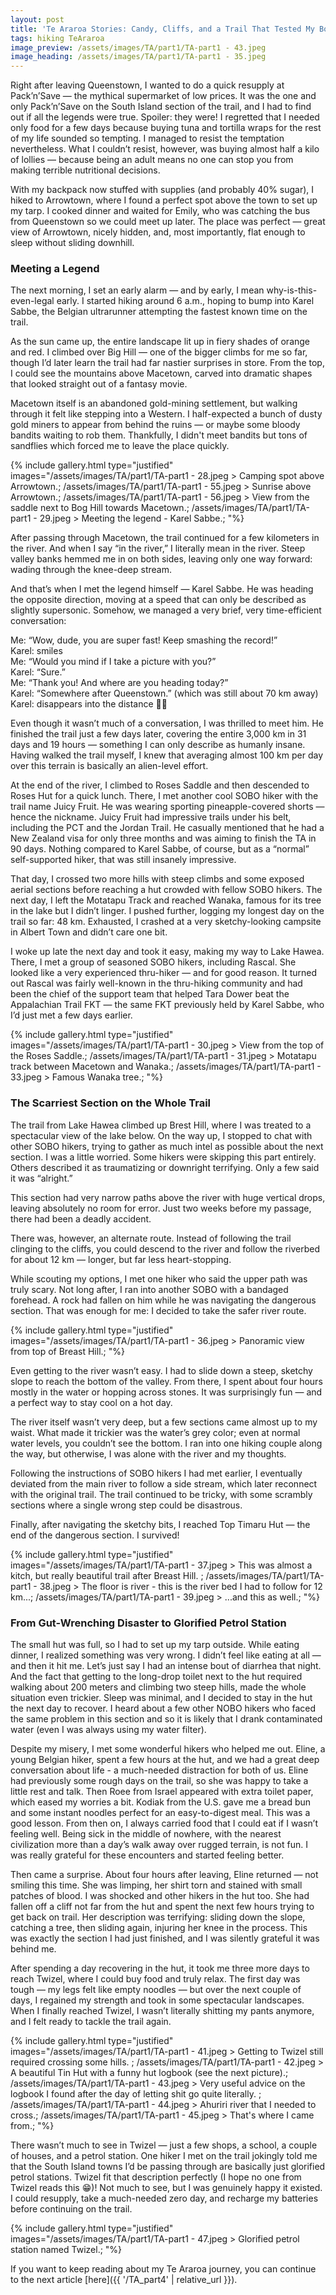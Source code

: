 ```yaml
---
layout: post
title: 'Te Araroa Stories: Candy, Cliffs, and a Trail That Tested My Bowels'
tags: hiking TeAraroa
image_preview: /assets/images/TA/part1/TA-part1 - 43.jpeg
image_heading: /assets/images/TA/part1/TA-part1 - 35.jpeg
---
```


Right after leaving Queenstown, I wanted to do a quick resupply at Pack’n’Save — the mythical supermarket of low prices. It was the one and only Pack’n’Save on the South Island section of the trail, and I had to find out if all the legends were true. Spoiler: they were! I regretted that I needed only food for a few days because buying tuna and tortilla wraps for the rest of my life sounded so tempting. I managed to resist the temptation nevertheless. What I couldn’t resist, however, was buying almost half a kilo of lollies — because being an adult means no one can stop you from making terrible nutritional decisions.

With my backpack now stuffed with supplies (and probably 40% sugar), I hiked to Arrowtown, where I found a perfect spot above the town to set up my tarp. I cooked dinner and waited for Emily, who was catching the bus from Queenstown so we could meet up later. The place was perfect — great view of Arrowtown, nicely hidden, and, most importantly, flat enough to sleep without sliding downhill.

### Meeting a Legend

The next morning, I set an early alarm — and by early, I mean why-is-this-even-legal early. I started hiking around 6 a.m., hoping to bump into Karel Sabbe, the Belgian ultrarunner attempting the fastest known time on the trail.

As the sun came up, the entire landscape lit up in fiery shades of orange and red. I climbed over Big Hill — one of the bigger climbs for me so far, though I’d later learn the trail had far nastier surprises in store. From the top, I could see the mountains above Macetown, carved into dramatic shapes that looked straight out of a fantasy movie.

Macetown itself is an abandoned gold-mining settlement, but walking through it felt like stepping into a Western. I half-expected a bunch of dusty gold miners to appear from behind the ruins — or maybe some bloody bandits waiting to rob them. Thankfully, I didn't meet bandits but tons of sandflies which forced me to leave the place quickly.

{% include gallery.html 
	type="justified" 
	images="/assets/images/TA/part1/TA-part1 - 28.jpeg > Camping spot above Arrowtown.;
			/assets/images/TA/part1/TA-part1 - 55.jpeg > Sunrise above Arrowtown.;
			/assets/images/TA/part1/TA-part1 - 56.jpeg > View from the saddle next to Bog Hill towards Macetown.;
			/assets/images/TA/part1/TA-part1 - 29.jpeg > Meeting the legend - Karel Sabbe.;
			"%}


After passing through Macetown, the trail continued for a few kilometers in the river. And when I say “in the river,” I literally mean in the river. Steep valley banks hemmed me in on both sides, leaving only one way forward: wading through the knee-deep stream.

And that’s when I met the legend himself — Karel Sabbe. He was heading the opposite direction, moving at a speed that can only be described as slightly supersonic. Somehow, we managed a very brief, very time-efficient conversation:

Me: “Wow, dude, you are super fast! Keep smashing the record!”<br>
Karel: smiles<br>
Me: “Would you mind if I take a picture with you?”<br>
Karel: “Sure.”<br>
Me: “Thank you! And where are you heading today?”<br>
Karel: “Somewhere after Queenstown.” (which was still about 70 km away)<br>
Karel: disappears into the distance 😶‍🌫️<br>

Even though it wasn’t much of a conversation, I was thrilled to meet him. He finished the trail just a few days later, covering the entire 3,000 km in 31 days and 19 hours — something I can only describe as humanly insane. Having walked the trail myself, I knew that averaging almost 100 km per day over this terrain is basically an alien-level effort.

At the end of the river, I climbed to Roses Saddle and then descended to Roses Hut for a quick lunch. There, I met another cool SOBO hiker with the trail name Juicy Fruit. He was wearing sporting pineapple-covered shorts — hence the nickname. Juicy Fruit had impressive trails under his belt, including the PCT and the Jordan Trail. He casually mentioned that he had a New Zealand visa for only three months and was aiming to finish the TA in 90 days. Nothing compared to Karel Sabbe, of course, but as a “normal” self-supported hiker, that was still insanely impressive.

That day, I crossed two more hills with steep climbs and some exposed aerial sections before reaching a hut crowded with fellow SOBO hikers. The next day, I left the Motatapu Track and reached Wanaka, famous for its tree in the lake but I didn’t linger. I pushed further, logging my longest day on the trail so far: 48 km. Exhausted, I crashed at a very sketchy-looking campsite in Albert Town and didn’t care one bit.

I woke up late the next day and took it easy, making my way to Lake Hawea. There, I met a group of seasoned SOBO hikers, including Rascal. She looked like a very experienced thru-hiker — and for good reason. It turned out Rascal was fairly well-known in the thru-hiking community and had been the chief of the support team that helped Tara Dower beat the Appalachian Trail FKT — the same FKT previously held by Karel Sabbe, who I’d just met a few days earlier.

{% include gallery.html 
	type="justified" 
	images="/assets/images/TA/part1/TA-part1 - 30.jpeg > View from the top of the Roses Saddle.;
			/assets/images/TA/part1/TA-part1 - 31.jpeg > Motatapu track between Macetown and Wanaka.;
			/assets/images/TA/part1/TA-part1 - 33.jpeg > Famous Wanaka tree.;
			"%}

### The Scarriest Section on the Whole Trail

The trail from Lake Hawea climbed up Brest Hill, where I was treated to a spectacular view of the lake below. On the way up, I stopped to chat with other SOBO hikers, trying to gather as much intel as possible about the next section. I was a little worried. Some hikers were skipping this part entirely. Others described it as traumatizing or downright terrifying. Only a few said it was “alright.”

This section had very narrow paths above the river with huge vertical drops, leaving absolutely no room for error. Just two weeks before my passage, there had been a deadly accident.

There was, however, an alternate route. Instead of following the trail clinging to the cliffs, you could descend to the river and follow the riverbed for about 12 km — longer, but far less heart-stopping.

While scouting my options, I met one hiker who said the upper path was truly scary. Not long after, I ran into another SOBO with a bandaged forehead. A rock had fallen on him while he was navigating the dangerous section. That was enough for me: I decided to take the safer river route.

{% include gallery.html 
	type="justified" 
	images="/assets/images/TA/part1/TA-part1 - 36.jpeg > Panoramic view from top of Breast Hill.;
			"%}

Even getting to the river wasn’t easy. I had to slide down a steep, sketchy slope to reach the bottom of the valley. From there, I spent about four hours mostly in the water or hopping across stones. It was surprisingly fun — and a perfect way to stay cool on a hot day.

The river itself wasn’t very deep, but a few sections came almost up to my waist. What made it trickier was the water’s grey color; even at normal water levels, you couldn’t see the bottom. I ran into one hiking couple along the way, but otherwise, I was alone with the river and my thoughts.

Following the instructions of SOBO hikers I had met earlier, I eventually deviated from the main river to follow a side stream, which later reconnect with the original trail. The trail continued to be tricky, with some scrambly sections where a single wrong step could be disastrous.

Finally, after navigating the sketchy bits, I reached Top Timaru Hut — the end of the dangerous section. I survived!

{% include gallery.html 
	type="justified" 
	images="/assets/images/TA/part1/TA-part1 - 37.jpeg > This was almost a kitch, but really beautiful trail after Breast Hill. ;
			/assets/images/TA/part1/TA-part1 - 38.jpeg > The floor is river - this is the river bed I had to follow for 12 km...;
			/assets/images/TA/part1/TA-part1 - 39.jpeg > ...and this as well.;
			"%}

### From Gut-Wrenching Disaster to Glorified Petrol Station

The small hut was full, so I had to set up my tarp outside. While eating dinner, I realized something was very wrong. I didn’t feel like eating at all — and then it hit me. Let’s just say I had an intense bout of diarrhea that night. And the fact that getting to the long-drop toilet next to the hut required walking about 200 meters and climbing two steep hills, made the whole situation even trickier. Sleep was minimal, and I decided to stay in the hut the next day to recover. I heard about a few other NOBO hikers who faced the same problem in this section and so it is likely that I drank contaminated water (even I was always using my water filter).

Despite my misery, I met some wonderful hikers who helped me out. Eline, a young Belgian hiker, spent a few hours at the hut, and we had a great deep conversation about life - a much-needed distraction for both of us. Eline had previously some rough days on the trail, so she was happy to take a little rest and talk. Then Roee from Israel appeared with extra toilet paper, which eased my worries a bit. Kodiak from the U.S. gave me a bread bun and some instant noodles perfect for an easy-to-digest meal. This was a good lesson. From then on, I always carried food that I could eat if I wasn’t feeling well. Being sick in the middle of nowhere, with the nearest civilization more than a day’s walk away over rugged terrain, is not fun. I was really grateful for these encounters and started feeling better.

Then came a surprise. About four hours after leaving, Eline returned — not smiling this time. She was limping, her shirt torn and stained with small patches of blood. I was shocked and other hikers in the hut too. She had fallen off a cliff not far from the hut and spent the next few hours trying to get back on trail. Her description was terrifying: sliding down the slope, catching a tree, then sliding again, injuring her knee in the process. This was exactly the section I had just finished, and I was silently grateful it was behind me.

After spending a day recovering in the hut, it took me three more days to reach Twizel, where I could buy food and truly relax. The first day was tough — my legs felt like empty noodles — but over the next couple of days, I regained my strength and took in some spectacular landscapes. When I finally reached Twizel, I wasn’t literally shitting my pants anymore, and I felt ready to tackle the trail again.

{% include gallery.html 
	type="justified" 
	images="/assets/images/TA/part1/TA-part1 - 41.jpeg > Getting to Twizel still required crossing some hills. ;
			/assets/images/TA/part1/TA-part1 - 42.jpeg > A beautiful Tin Hut with a funny hut logbook (see the next picture).;
			/assets/images/TA/part1/TA-part1 - 43.jpeg > Very useful advice on the logbook I found after the day of letting shit go quite literally. ;
			/assets/images/TA/part1/TA-part1 - 44.jpeg > Ahuriri river that I needed to cross.;
			/assets/images/TA/part1/TA-part1 - 45.jpeg > That's where I came from.;
			"%}

There wasn’t much to see in Twizel — just a few shops, a school, a couple of houses, and a petrol station. One hiker I met on the trail jokingly told me that the South Island towns I’d be passing through are basically just glorified petrol stations. Twizel fit that description perfectly (I hope no one from Twizel reads this 😁)! Not much to see, but I was genuinely happy it existed. I could resupply, take a much-needed zero day, and recharge my batteries before continuing on the trail.

{% include gallery.html 
	type="justified" 
	images="/assets/images/TA/part1/TA-part1 - 47.jpeg > Glorified petrol station named Twizel.;
			"%}

If you want to keep reading about my Te Araroa journey, you can continue to the next article [here]({{ '/TA_part4' | relative_url }}).